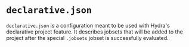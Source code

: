 # `declarative.json`

`declarative.json` is a configuration meant to be used with Hydra's declarative
project feature. It describes jobsets that will be added to the project after
the special `.jobsets` jobset is successfully evaluated.
